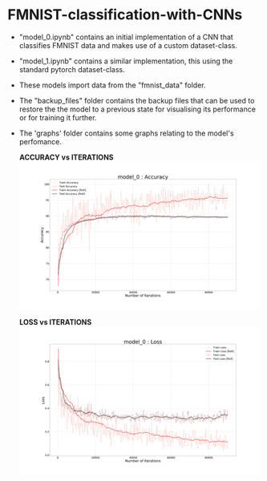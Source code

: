 # FMNIST-classification-with-CNNs

- "model_0.ipynb" contains an initial implementation of a CNN that classifies FMNIST data and makes use of a custom dataset-class.
- "model_1.ipynb" contains a similar implementation, this using the standard pytorch dataset-class.
- These models import data from the "fmnist_data" folder.
- The "backup_files" folder contains the backup files that can be used to restore the the model to a previous state for visualising its performance or for training it further.
- The 'graphs' folder contains some graphs relating to the model's perfomance.


  __ACCURACY vs ITERATIONS__ 
![alt text](./graphs/model_0/model_0-1-accuracy_vs_iterations.png)

  __LOSS vs ITERATIONS__ 
![alt text](./graphs/model_0/model_0-1-loss_vs_iterations.png)
